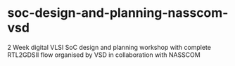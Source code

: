 # soc-design-and-planning-nasscom-vsd
2 Week digital VLSI SoC design and planning workshop with complete RTL2GDSII flow organised by VSD in collaboration with NASSCOM
